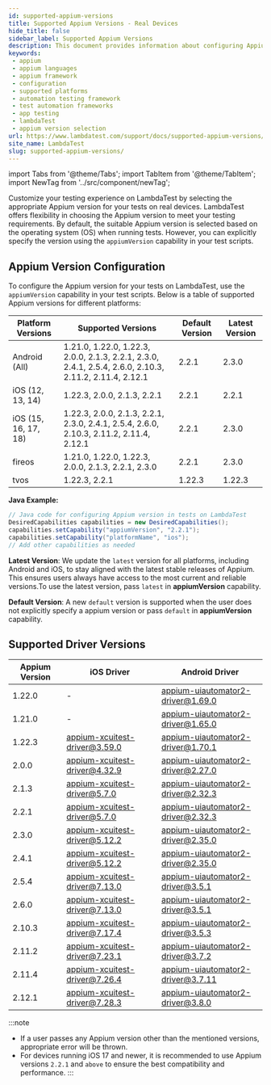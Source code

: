 ```yaml
---
id: supported-appium-versions
title: Supported Appium Versions - Real Devices
hide_title: false
sidebar_label: Supported Appium Versions
description: This document provides information about configuring Appium versions for tests on the LambdaTest platform and also provides list of supported versions.
keywords:
 - appium
 - appium languages
 - appium framework 
 - configuration
 - supported platforms
 - automation testing framework
 - test automation frameworks
 - app testing
 - lambdaTest 
 - appium version selection
url: https://www.lambdatest.com/support/docs/supported-appium-versions/
site_name: LambdaTest
slug: supported-appium-versions/
---
```


import Tabs from '@theme/Tabs';
import TabItem from '@theme/TabItem';
import NewTag from '../src/component/newTag';

<script type="application/ld+json"
      dangerouslySetInnerHTML={{ __html: JSON.stringify({
       "@context": "https://schema.org",
        "@type": "BreadcrumbList",
        "itemListElement": [{
          "@type": "ListItem",
          "position": 1,
          "name": "Home",
          "item": "https://www.lambdatest.com"
        },{
          "@type": "ListItem",
          "position": 2,
          "name": "Support",
          "item": "https://www.lambdatest.com/support/docs/"
        },{
          "@type": "ListItem",
          "position": 3,
          "name": "Appium Testing ",
          "item": "https://www.lambdatest.com/support/docs/supported-appium-versions/"
        }]
      })
    }}
></script>
Customize your testing experience on LambdaTest by selecting the appropriate Appium version for your tests on real devices. LambdaTest offers flexibility in choosing the Appium version to meet your testing requirements. By default, the suitable Appium version is selected based on the operating system (OS) when running tests. However, you can explicitly specify the  version using the `appiumVersion` capability in your test scripts.

## Appium Version Configuration
To configure the Appium version for your tests on LambdaTest, use the `appiumVersion` capability in your test scripts. Below is a table of supported Appium versions for different platforms:

| Platform Versions | Supported Versions | Default Version | Latest Version |
|-------------------|--------------------|-----------------|----------------|
| Android (All) | 1.21.0, 1.22.0, 1.22.3, 2.0.0, 2.1.3, 2.2.1, 2.3.0, 2.4.1, 2.5.4, 2.6.0, 2.10.3, 2.11.2, 2.11.4, 2.12.1 | 2.2.1 | 2.3.0 |
| iOS (12, 13, 14) | 1.22.3, 2.0.0, 2.1.3, 2.2.1 | 2.2.1 | 2.2.1 |
| iOS (15, 16, 17, 18) | 1.22.3, 2.0.0, 2.1.3, 2.2.1, 2.3.0, 2.4.1, 2.5.4, 2.6.0, 2.10.3, 2.11.2, 2.11.4, 2.12.1 | 2.2.1 | 2.3.0 |
| fireos | 1.21.0, 1.22.0, 1.22.3, 2.0.0, 2.1.3, 2.2.1, 2.3.0 | 2.2.1 | 2.3.0 |
| tvos | 1.22.3, 2.2.1 | 1.22.3 | 1.22.3 |


**Java Example:** 
```java
// Java code for configuring Appium version in tests on LambdaTest
DesiredCapabilities capabilities = new DesiredCapabilities();
capabilities.setCapability("appiumVersion", "2.2.1");
capabilities.setCapability("platformName", "ios");
// Add other capabilities as needed
```

**Latest Version**: We update the `latest` version for all platforms, including Android and iOS, to stay aligned with the latest stable releases of Appium. This ensures users always have access to the most current and reliable versions.To use the latest version, pass `latest` in **appiumVersion** capability.

**Default Version**: A new `default` version is supported when the user does not explicitly specify a appium version or pass `default` in **appiumVersion** capability.


## Supported Driver Versions 

| Appium Version | iOS Driver                     | Android Driver                        |
|----------------|--------------------------------|---------------------------------------|
| 1.22.0         | -                              | appium-uiautomator2-driver@1.69.0     |
| 1.21.0         | -                              | appium-uiautomator2-driver@1.65.0     |
| 1.22.3         | appium-xcuitest-driver@3.59.0  | appium-uiautomator2-driver@1.70.1     |
| 2.0.0          | appium-xcuitest-driver@4.32.9  | appium-uiautomator2-driver@2.27.0     |
| 2.1.3          | appium-xcuitest-driver@5.7.0   | appium-uiautomator2-driver@2.32.3     |
| 2.2.1          | appium-xcuitest-driver@5.7.0   | appium-uiautomator2-driver@2.32.3     |
| 2.3.0          | appium-xcuitest-driver@5.12.2  | appium-uiautomator2-driver@2.35.0     |
| 2.4.1          | appium-xcuitest-driver@5.12.2  | appium-uiautomator2-driver@2.35.0     |
| 2.5.4          | appium-xcuitest-driver@7.13.0  | appium-uiautomator2-driver@3.5.1      |
| 2.6.0          | appium-xcuitest-driver@7.13.0  | appium-uiautomator2-driver@3.5.1      |
| 2.10.3         | appium-xcuitest-driver@7.17.4  | appium-uiautomator2-driver@3.5.3      |
| 2.11.2         | appium-xcuitest-driver@7.23.1  | appium-uiautomator2-driver@3.7.2      |
| 2.11.4         | appium-xcuitest-driver@7.26.4  | appium-uiautomator2-driver@3.7.11     |
| 2.12.1         | appium-xcuitest-driver@7.28.3  | appium-uiautomator2-driver@3.8.0      |

:::note 
- If a user passes any Appium version other than the mentioned versions, appropriate error will be thrown.
- For devices running iOS 17 and newer, it is recommended to use Appium versions `2.2.1` and `above` to ensure the best compatibility and performance.
:::